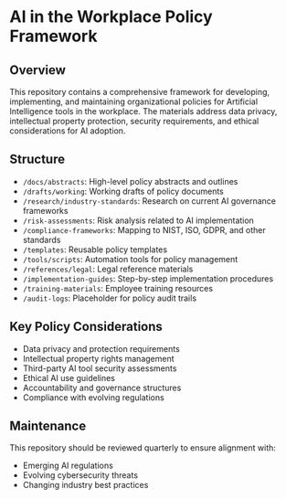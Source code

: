 # AI in the Workplace Policy Framework

## Overview
This repository contains a comprehensive framework for developing, implementing, and maintaining organizational policies for Artificial Intelligence tools in the workplace. The materials address data privacy, intellectual property protection, security requirements, and ethical considerations for AI adoption.

## Structure
- `/docs/abstracts`: High-level policy abstracts and outlines
- `/drafts/working`: Working drafts of policy documents
- `/research/industry-standards`: Research on current AI governance frameworks
- `/risk-assessments`: Risk analysis related to AI implementation
- `/compliance-frameworks`: Mapping to NIST, ISO, GDPR, and other standards
- `/templates`: Reusable policy templates
- `/tools/scripts`: Automation tools for policy management
- `/references/legal`: Legal reference materials
- `/implementation-guides`: Step-by-step implementation procedures
- `/training-materials`: Employee training resources
- `/audit-logs`: Placeholder for policy audit trails

## Key Policy Considerations
- Data privacy and protection requirements
- Intellectual property rights management
- Third-party AI tool security assessments
- Ethical AI use guidelines
- Accountability and governance structures
- Compliance with evolving regulations

## Maintenance
This repository should be reviewed quarterly to ensure alignment with:
- Emerging AI regulations
- Evolving cybersecurity threats
- Changing industry best practices
